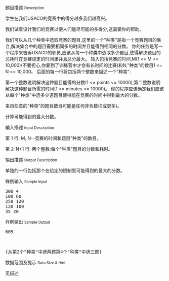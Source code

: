 <div class="panel panel-default">
<div class="area-title">
<span>
题目描述
<small>Description</small>
</span></div>
<div class="panel-body">

<p>学生在我们USACO的竞赛中的得分越多我们越高兴。</p>
<p>我们试着设计我们的竞赛以便人们能尽可能的多得分,这需要你的帮助。</p>
<p>我们可以从几个种类中选取竞赛的题目,这里的一个"种类"是指一个竞赛题目的集合,解决集合中的题目需要相同多的时间并且能得到相同的分数。 你的任务是写一个程序来告诉USACO的职员,应该从每一个种类中选取多少题目,使得解决题目的总耗时在竞赛规定的时间里并且总分最大。 输入包括竞赛的时间,M(1 &lt;= M &lt;= 10,000)(不要担心,你要到了训练营中才会有长时间的比赛)和N,"种类"的数目1 &lt;= N &lt;= 10,000。 后面的每一行将包括两个整数来描述一个"种类":</p>
<p>第一个整数说明解决这种题目能得的分数(1 &lt;= points &lt;= 10000),第二整数说明解决这种题目所需的时间(1 &lt;= minutes &lt;= 10000)。 你的程序应该确定我们应该从每个"种类"中选多少道题目使得能在竞赛的时间中得到最大的分数。</p>
<p>来自任意的"种类"的题目数目可能是任何非负数(0或更多)。</p>
<p>计算可能得到的最大分数。</p>

</div>
</div>

<div class="panel panel-default">
<div class="area-title">
<span>
输入描述
<small>Input Description</small>
</span></div>
<div class="panel-body">
<p>第 1 行: M, N--竞赛的时间和题目"种类"的数目。</p>
<p>第 2-N+1 行: 两个整数:每个"种类"题目的分数和耗时。</p>

</div>
</div>
<div  class="panel panel-default">
<div class="area-title">
<span>
输出描述
<small>Output Description</small>
</span></div>
<div class="panel-body">

<p><span>单独的一行包括那个在给定的限制里可能得到的最大的分数。</span></p>

</div>
</div>


<div class="panel panel-default">
<div class="area-title">
<span>
样例输入
<small>Sample Input</small>
</span></div>
<div class="panel-body">
<pre>300 4
100 60
250 120
120 100
35 20</pre>

</div>
</div>

<div class="panel panel-default">
<div class="area-title">
<span>
样例输出
<small>Sample Output</small>
</span></div>
<div class="panel-body">
<pre>605</pre>
<pre> </pre>
<pre>{从第2个"种类"中选两题第4个"种类"中选三题}</pre>

</div>
</div>

<div class="panel panel-default">
<div class="area-title">
<span>
数据范围及提示
<small>Data Size & Hint</small>
</span></div>
<div class="panel-body">
<p>见描述</p>
</div>
</div>